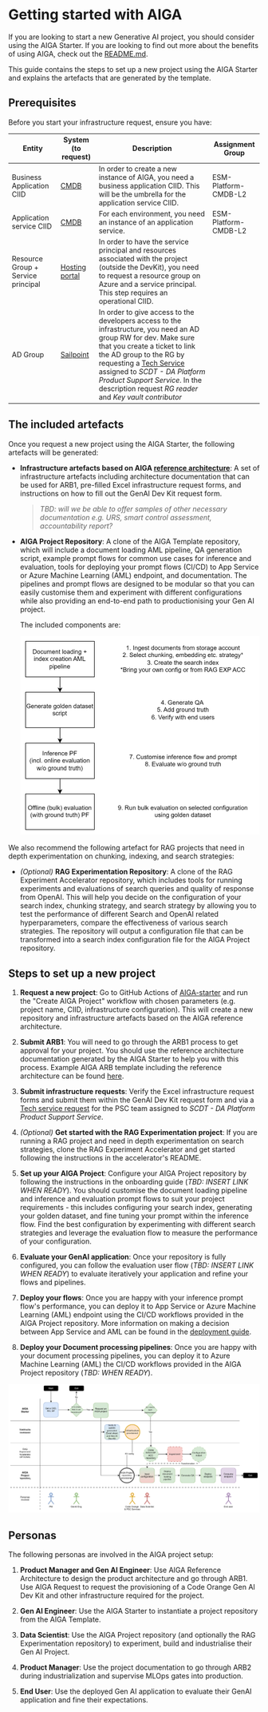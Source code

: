 # Getting started with AIGA

If you are looking to start a new Generative AI project, you should consider using the AIGA Starter. If you are looking to find out more about the benefits of using AIGA, check out the [README.md](../README.md).

This guide contains the steps to set up a new project using the AIGA Starter and explains the artefacts that are generated by the template.

## Prerequisites

Before you start your infrastructure request, ensure you have:

| Entity | System (to request) | Description | Assignment Group |
| -------- | ---- | ----------- | ---------- |
| Business Application CIID | [CMDB](https://gsk.service-now.com/home?id=sc_cat_item&table=sc_cat_item&sys_id=fb257b2b1b7a7d104ab887b8e34bcb95) | In order to create a new instance of AIGA, you need a business application CIID. This will be the umbrella for the application service CIID. | ESM-Platform-CMDB-L2 |
| Application service CIID | [CMDB](https://gsk.service-now.com/home?id=sc_cat_item&table=sc_cat_item&sys_id=a02468771bbb31904ab887b8e34bcb3a) | For each environment, you need an instance of an application service. | ESM-Platform-CMDB-L2 |
| Resource Group + Service principal | [Hosting portal](https://myhosting.gsk.com/cloud-onboarding/azure-resource-groups/overview) | In order to have the service principal and resources associated with the project (outside the DevKit), you need to request a resource group on Azure and a service principal. This step requires an operational CIID.| |
| AD Group | [Sailpoint](https://myapps.gsk.com/identityiq/workitem/workItems.jsf#/workItems) | In order to give access to the developers access to the infrastructure, you need an AD group RW for dev. Make sure that you create a ticket to link the AD group to the RG by requesting a [Tech Service](https://servicenow.gsk.com/home?id=sc_cat_item&sys_id=0e6a06bcdb5ce4506233d25cd3961932) assigned to *SCDT - DA Platform Product Support Service*. In the description request *RG reader* and *Key vault contributor*| |

## The included artefacts

Once you request a new project using the AIGA Starter, the following artefacts will be generated:

- **Infrastructure artefacts based on AIGA [reference architecture](/docs/design/reference-architecture.md)**: A set of infrastructure artefacts including architecture documentation that can be used for ARB1, pre-filled Excel infrastructure request forms, and instructions on how to fill out the GenAI Dev Kit request form.

    > *TBD: will we be able to offer samples of other necessary documentation e.g. URS, smart control assessment, accountability report?*

- **AIGA Project Repository**: A clone of the AIGA Template repository, which will include a document loading AML pipeline, QA generation script, example prompt flows for common use cases for inference and evaluation, tools for deploying your prompt flows (CI/CD) to App Service or Azure Machine Learning (AML) endpoint, and documentation. The pipelines and prompt flows are designed to be modular so that you can easily customise them and experiment with different configurations while also providing an end-to-end path to productionising your Gen AI project.

    The included components are:

    ![Prompt flow components in AIGA](./assets/aiga-prompt-flow-components.drawio.svg)

We also recommend the following artefact for RAG projects that need in depth experimentation on chunking, indexing, and search strategies:

- *(Optional)* **RAG Experimentation Repository**: A clone of the RAG Experiment Accelerator repository, which includes tools for running experiments and evaluations of search queries and quality of response from OpenAI. This will help you decide on the configuration of your search index, chunking strategy, and search strategy by allowing you to test the performance of different Search and OpenAI related hyperparameters, compare the effectiveness of various search strategies. The repository will output a configuration file that can be transformed into a search index configuration file for the AIGA Project repository.

## Steps to set up a new project

1. **Request a new project**: Go to GitHub Actions of [AIGA-starter](https://github.com/gsk-tech/AIGA-Starter) and run the "Create AIGA Project" workflow with chosen parameters (e.g. project name, CIID, infrastructure configuration). This will create a new repository and infrastructure artefacts based on the AIGA reference architecture.

1. **Submit ARB1**: You will need to go through the ARB1 process to get approval for your project. You should use the reference architecture documentation generated by the AIGA Starter to help you with this process. Example AIGA ARB template including the reference architecture can be found [here](https://myteams.gsk.com/:p:/r/sites/GenAIAccelerator/Shared%20Documents/General/Architecture%20+%20Mandatory%20Documents/Architecture%20Review%20Board%20-%20Presentation%20Template%20V0.2.pptx?d=w0247cd50adb54fc2a56c3291ee60deb7&csf=1&web=1&e=aT7K0j).

1. **Submit infrastructure requests**: Verify the Excel infrastructure request forms and submit them within the GenAI Dev Kit request form and via a [Tech service request](https://servicenow.gsk.com/home?id=sc_cat_item&sys_id=0e6a06bcdb5ce4506233d25cd3961932) for the PSC team  assigned to *SCDT - DA Platform Product Support Service*.

1. *(Optional)* **Get started with the RAG Experimentation project**: If you are running a RAG project and need in depth experimentation on search strategies, clone the RAG Experiment Accelerator and get started following the instructions in the accelerator's README.

1. **Set up your AIGA Project**: Configure your AIGA Project repository by following the instructions in the onboarding guide (*TBD: INSERT LINK WHEN READY*). You should customise the document loading pipeline and inference and evaluation prompt flows to suit your project requirements - this includes configuring your search index, generating your golden dataset, and fine tuning your prompt within the inference flow. Find the best configuration by experimenting with different search strategies and leverage the evaluation flow to measure the performance of your configuration.

1. **Evaluate your GenAI application**: Once your repository is fully configured, you can follow the evaluation user flow (*TBD: INSERT LINK WHEN READY*) to evaluate iteratively your application and refine your flows and pipelines.

1. **Deploy your flows**: Once you are happy with your inference prompt flow's performance, you can deploy it to App Service or Azure Machine Learning (AML) endpoint using the CI/CD workflows provided in the AIGA Project repository. More information on making a decision between App Service and AML can be found in the [deployment guide](./onboarding/deployment.md).

1. **Deploy your Document processing pipelines**: Once you are happy with your document processing pipelines, you can deploy it to Azure Machine Learning (AML) the CI/CD workflows provided in the AIGA Project repository (*TBD: WHEN READY*).

![User flow](./assets/user-flow-final.drawio.svg)

## Personas

The following personas are involved in the AIGA project setup:

1. **Product Manager and Gen AI Engineer**: Use AIGA Reference Architecture to design the product architecture and go through ARB1. Use AIGA Request to request the provisioning of a Code Orange Gen AI Dev Kit and other infrastructure required for the project.

1. **Gen AI Engineer**: Use the AIGA Starter to instantiate a project repository from the AIGA Template.

1. **Data Scientist**: Use the AIGA Project repository (and optionally the RAG Experimentation repository) to experiment, build and industrialise their Gen AI Project.

1. **Product Manager**: Use the project documentation to go through ARB2 during industrialization and supervise MLOps gates into production.

1. **End User**: Use the deployed Gen AI application to evaluate their GenAI application and fine their expectations.

